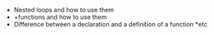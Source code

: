 * Nested loops and how to use them
* +functions and how to use them
* Difference between a declaration and a definition of a function
*etc
